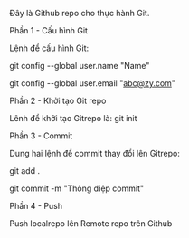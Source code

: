 Đây là Github repo cho thực hành Git.

Phần 1 - Cấu hình Git

Lệnh để cấu hình Git:

git config --global user.name "Name"

git config --global user.email "abc@zy.com"

Phần 2 - Khởi tạo Git repo

Lênh để khởi tạo Gitrepo là: git init

Phần 3 - Commit

Dung hai lệnh để commit thay đổi lên Gitrepo:

git add .

git commit -m "Thông điệp commit"

Phần 4 - Push

Push localrepo lên Remote repo trên Github
